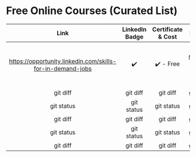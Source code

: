 # Free Online Courses (Curated List)

| Link | LinkedIn Badge  | Certificate & Cost | Provider | Topic(s) |
|     :---:    |     :---:      |     :---:     |     :---:     |     :---:     |
| https://opportunity.linkedin.com/skills-for-in-demand-jobs   | :heavy_check_mark: | :heavy_check_mark: - Free    | Microsoft & LinkedIn  | Systems administration, Software Developmentm Data, Project Management|
| git diff     | git diff       | git diff      | git status    | git status    |
| git status   | git status     | git status    | git status    | git status    |
| git diff     | git diff       | git diff      | git status    | git status    |
| git status   | git status     | git status    | git status    | git status    |
| git diff     | git diff       | git diff      | git status    | git status    |

